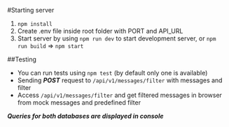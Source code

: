 #Starting server

1. `npm install`
2. Create .env file inside root folder with PORT and API_URL
3. Start server by using `npm run dev` to start development server, or `npm run build` => `npm start`

##Testing

- You can run tests using `npm test` (by default only one is available)
- Sending **_POST_** request to `/api/v1/messages/filter` with messages and filter
- Access `/api/v1/messages/filter` and get filtered messages in browser from mock messages and predefined filter

**_Queries for both databases are displayed in console_**

